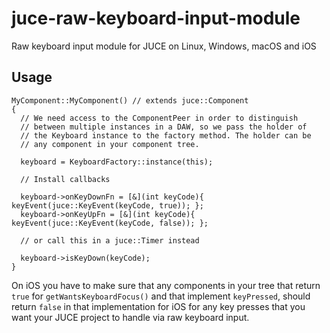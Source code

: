 # juce-raw-keyboard-input-module
Raw keyboard input module for JUCE on Linux, Windows, macOS and iOS

## Usage

```
MyComponent::MyComponent() // extends juce::Component
{
  // We need access to the ComponentPeer in order to distinguish
  // between multiple instances in a DAW, so we pass the holder of
  // the Keyboard instance to the factory method. The holder can be
  // any component in your component tree.
  
  keyboard = KeyboardFactory::instance(this);
  
  // Install callbacks
  
  keyboard->onKeyDownFn = [&](int keyCode){ keyEvent(juce::KeyEvent(keyCode, true)); };
  keyboard->onKeyUpFn = [&](int keyCode){ keyEvent(juce::KeyEvent(keyCode, false)); };

  // or call this in a juce::Timer instead
  
  keyboard->isKeyDown(keyCode);
}
```

On iOS you have to make sure that any components in your tree that
return `true` for `getWantsKeyboardFocus()` and that implement `keyPressed`, should
return `false` in that implementation for iOS for any key presses that you want
your JUCE project to handle via raw keyboard input.
